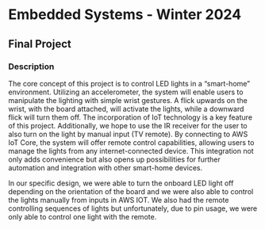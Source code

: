 # Embedded Systems - Winter 2024
## Final Project

### **Description**
The core concept of this project is to control LED lights in a “smart-home” environment. Utilizing an accelerometer, the system will enable users to manipulate the lighting with simple wrist gestures. A flick upwards on the wrist, with the board attached, will activate the lights, while a downward flick will turn them off. The incorporation of IoT technology is a key feature of this project. Additionally, we hope to use the IR receiver for the user to also turn on the light by manual input (TV remote). By connecting to AWS IoT Core, the system will offer remote control capabilities, allowing users to manage the lights from any internet-connected device. This integration not only adds convenience but also opens up possibilities for further automation and integration with other smart-home devices.

In our specific design, we were able to turn the onboard LED light off depending on the orientation of the board and we were also able to control the lights manually from inputs in AWS IOT. We also had the remote controlling sequences of lights but unfortunately, due to pin usage, we were only able to control one light with the remote. 
